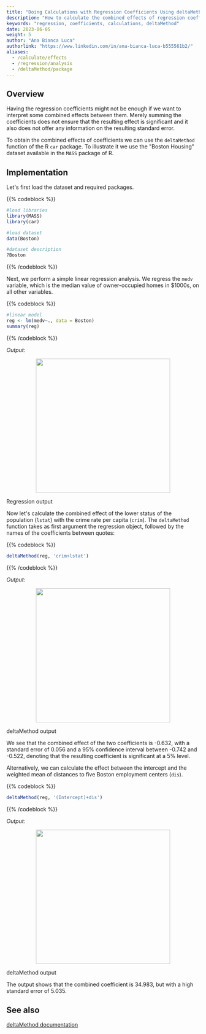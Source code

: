```yaml
---
title: "Doing Calculations with Regression Coefficients Using deltaMethod"
description: "How to calculate the combined effects of regression coefficients using the deltaMethod package"
keywords: "regression, coefficients, calculations, deltaMethod"
date: 2023-06-05
weight: 5
author: "Ana Bianca Luca"
authorlink: "https://www.linkedin.com/in/ana-bianca-luca-b555561b2/"
aliases:
  - /calculate/effects
  - /regression/analysis
  - /deltaMethod/package
---
```


## Overview 

Having the regression coefficients might not be enough if we want to interpret some combined effects between them. Merely summing the coefficients does not ensure that the resulting effect is significant and it also does not offer any information on the resulting standard error. 

To obtain the combined effects of coefficients we can use the `deltaMethod` function of the R `car` package. To illustrate it we use the "Boston Housing" dataset available in the `MASS` package of R. 

## Implementation

Let's first load the dataset and required packages. 


{{% codeblock %}}

```R
#load libraries
library(MASS)
library(car)

#load dataset
data(Boston)

#dataset description
?Boston
```
{{% /codeblock %}}

Next, we perform a simple linear regression analysis. We regress the `medv` variable, which is the median value of owner-occupied homes in $1000s, on all other variables.

{{% codeblock %}}

```R
#linear model
reg <- lm(medv~., data = Boston)
summary(reg)
```
{{% /codeblock %}}

_Output:_
<p align = "center">
<img src = "../images/deltamethod.png" width=350">
<figcaption> Regression output </figcaption>
</p>

Now let's calculate the combined effect of the lower status of the population (`lstat`) with the crime rate per capita (`crim`). The `deltaMethod` function takes as first argument the regression object, followed by the names of the coefficients between quotes:  

{{% codeblock %}}

```R
deltaMethod(reg, 'crim+lstat')
```
{{% /codeblock %}}

_Output:_
<p align = "center">
<img src = "../images/deltamethod1.png" width=350">
<figcaption> deltaMethod output </figcaption>
</p>

We see that the combined effect of the two coefficients is -0.632, with a standard error of 0.056 and a 95% confidence interval between -0.742 and -0.522, denoting that the resulting coefficient is significant at a 5% level.

Alternatively, we can calculate the effect between the intercept and the weighted mean of distances to five Boston employment centers (`dis`).

{{% codeblock %}}

```R
deltaMethod(reg, '(Intercept)+dis')
```
{{% /codeblock %}}

_Output:_
<p align = "center">
<img src = "../images/deltamethod2.png" width=350">
<figcaption> deltaMethod output </figcaption>
</p>

The output shows that the combined coefficient is 34.983, but with a high standard error of 5.035.

## See also
[deltaMethod documentation](https://www.rdocumentation.org/packages/car/versions/3.1-2/topics/deltaMethod)